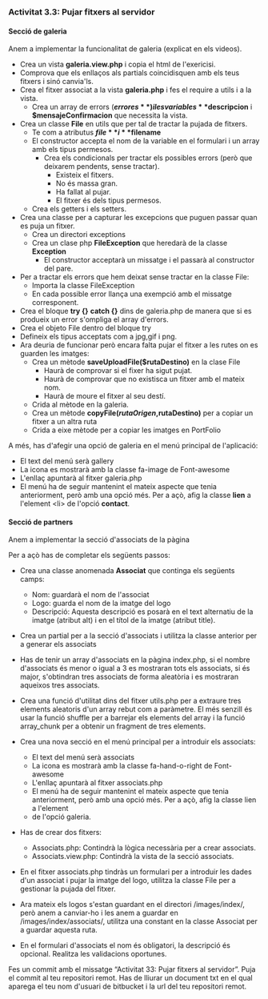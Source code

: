 ### Activitat 3.3: Pujar fitxers al servidor

#### Secció de galeria
Anem a implementar la funcionalitat de galeria (explicat en els videos). 

* Crea un vista **galeria.view.php** i copia el html de l'exericisi.
* Comprova que els enllaços als partials coincidisquen amb els teus fitxers i sinó canvia'ls.
* Crea el fitxer associat a la vista **galeria.php** i fes el require a utils i a la vista.
	* Crea un array de errors (**$errores**) i les variables **$descripcion** i **$mensajeConfirmacion** que necessita la vista.
* Crea un classe **File** en utils que per tal de tractar la pujada de fitxers.
	* Te com a atributus **$file** i **$filename**
	* El constructor accepta el nom de la variable en el formulari i un array amb els tipus permesos. 
		* Crea els condicionals per tractar els possibles errors (però que deixarem pendents, sense tractar). 
			* Existeix el fitxers. 
			* No és massa gran.
			* Ha fallat al pujar.
			* El fitxer és dels tipus permesos.
	* Crea els getters i els setters.
* Crea una classe per a capturar les excepcions que puguen passar quan es puja un fitxer.
	* Crea un directori exceptions
	* Crea un clase php **FileException** que heredarà de la classe **Exception**
		*  El constructor acceptarà un missatge i el passarà al constructor del pare. 	
* Per a tractar els errors que hem deixat sense tractar en la classe File:
	* Importa la classe FileException
	* En cada possible error llança una exempció amb el missatge corresponent.
* Crea el bloque **try {}** **catch {}** dins de galeria.php de manera que si es produeix un error s'ompliga el array d'errors.
* Crea el objeto File dentro del bloque try
* Defineix els tipus acceptats com a jpg,gif i png.
* Ara deuria de funcionar però encara falta pujar el fitxer a les rutes on es guarden les imatges:
	* Crea un mètode **saveUploadFile($rutaDestino)** en la clase File
		* Haurà de comprovar si el fixer ha sigut pujat.
		* Haurà de comprovar que no existisca un fitxer amb el mateix nom.
		* Haurà de moure el fitxer al seu destí.
	* Crida al mètode en la galeria.
	* Crea un mètode **copyFile($rutaOrigen,$rutaDestino)** per a copiar un fitxer a un altra ruta
	* Crida a eixe mètode per a copiar les imatges en PortFolio   

A més, has d'afegir una opció de galeria en el menú principal de l'aplicació:

* El text del menú serà gallery
* La icona es mostrarà amb la classe fa-image de Font-awesome
* L'enllaç apuntarà al fitxer galeria.php
* El menú ha de seguir mantenint el mateix aspecte que tenia anteriorment, però amb una opció més. Per a açò, afig la classe **lien** a l'element \<li> de l'opció **contact**.

#### Secció de partners
Anem a implementar la secció d'associats de la pàgina

Per a açò has de completar els següents passos:

* Crea una classe anomenada **Associat** que continga els següents camps:
   *  Nom: guardarà el nom de l'associat
   *  Logo: guarda el nom de la imatge del logo
   *  Descripció: Aquesta descripció es posarà en el text alternatiu de la imatge (atribut alt) i en el títol de la imatge (atribut title).

* Crea un partial per a la secció d'associats i utilitza la classe anterior per a generar els associats
* Has de tenir un array d'associats en la pàgina index.php, si el nombre d'associats és menor o igual a 3 es mostraran tots els associats, si és major, s'obtindran tres associats de forma aleatòria i es mostraran aqueixos tres associats.
* Crea una funció d'utilitat dins del fitxer utils.php per a extraure tres elements aleatoris d'un array rebut com a paràmetre. El més senzill és usar la funció shuffle per a barrejar els elements del array i la funció array_chunk per a obtenir un fragment de tres elements.
*  Crea una nova secció en el menú principal per a introduir els associats:
   * El text del menú serà associats
   * La icona es mostrarà amb la classe fa-hand-o-right de Font-awesome
   * L'enllaç apuntarà al fitxer associats.php
   * El menú ha de seguir mantenint el mateix aspecte que tenia anteriorment, però amb una opció més. Per a açò, afig la classe lien a l'element <li> de l'opció galeria.
* Has de crear dos fitxers:
   * Associats.php: Contindrà la lògica necessària per a crear associats.
   * Associats.view.php: Contindrà la vista de la secció associats.
* En el fitxer associats.php tindràs un formulari per a introduir les dades d'un associat i pujar la imatge del logo, utilitza la classe File per a gestionar
la pujada del fitxer.
* Ara mateix els logos s'estan guardant en el directori /images/index/, però anem a canviar-ho i les anem a guardar en /images/index/associats/, utilitza una constant en la classe Associat per a
guardar aquesta ruta.
* En el formulari d'associats el nom és obligatori, la descripció és opcional. Realitza les validacions oportunes.

Fes un commit amb el missatge “Activitat 33: Pujar fitxers al servidor”. Puja el commit al teu repositori remot. Has de lliurar un document txt en el qual aparega el teu nom d'usuari de bitbucket i la url del teu repositori remot.